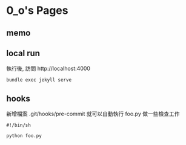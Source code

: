 # 0_o's Pages


## memo



## local run

執行後, 訪問 http://localhost:4000
```
bundle exec jekyll serve
```


## hooks

新增檔案 .git/hooks/pre-commit 就可以自動執行 foo.py 做一些檢查工作
```
#!/bin/sh

python foo.py
```
